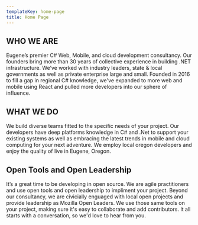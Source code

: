 ```yaml
---
templateKey: home-page
title: Home Page
---
```

<!-- ![](/img/black_hole_milkyway_header.jpg) -->

## WHO WE ARE

Eugene’s premier C# Web, Mobile, and cloud development consultancy. Our founders bring more than 30 years of collective experience in building .NET infrastructure. We’ve worked with industry leaders, state & local governments as well as private enterprise large and small.  Founded in 2016 to fill a gap in regional C# knowledge, we've expanded to more web and mobile using React and pulled more developers into our sphere of influence.

## WHAT WE DO

We build diverse teams fitted to the specific needs of your project.  Our developers have deep platforms knowledge in C# and .Net to support your existing systems as well as embracing the latest trends in mobile and cloud computing for your next adventure.  We employ local oregon developers and enjoy the quality of live in Eugene, Oregon.  

## Open Tools and Open Leadership

It’s a great time to be developing in open source.  We are agile practitioners and use open tools and open leadership to impliment your project.  Beyond our consultancy, we are civicially enguaged with local open projects and provide leadership as Mozilla Open Leaders.  We use those same tools on your project, making sure it's easy to collaborate and add contributors. It all starts with a conversation, so we'd love to hear from you. 

